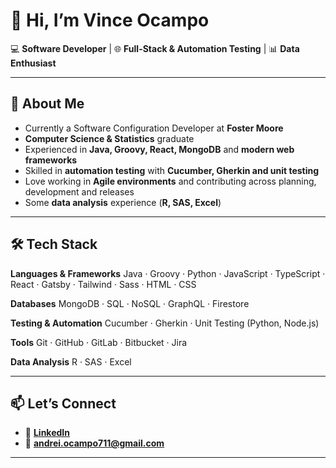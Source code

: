 # 👋 Hi, I’m Vince Ocampo

💻 **Software Developer** | 🌐 **Full-Stack & Automation Testing** | 📊 **Data Enthusiast**

---

## 🚀 About Me

* Currently a Software Configuration Developer at **Foster Moore**
* **Computer Science & Statistics** graduate
* Experienced in **Java, Groovy, React, MongoDB** and **modern web frameworks**
* Skilled in **automation testing** with **Cucumber, Gherkin and unit testing**
* Love working in **Agile environments** and contributing across planning, development and releases
* Some **data analysis** experience (**R, SAS, Excel**)

---

## 🛠️ Tech Stack

**Languages & Frameworks**
Java · Groovy · Python · JavaScript · TypeScript · React · Gatsby · Tailwind · Sass · HTML · CSS

**Databases**
MongoDB · SQL · NoSQL · GraphQL · Firestore

**Testing & Automation**
Cucumber · Gherkin · Unit Testing (Python, Node.js)

**Tools**
Git · GitHub · GitLab · Bitbucket · Jira

**Data Analysis**
R · SAS · Excel

---

## 📫 Let’s Connect

* 💼 **[LinkedIn](https://www.linkedin.com/in/vince-ocampo-1050a41a5/)**
* 📧 **[andrei.ocampo711@gmail.com](mailto:andrei.ocampo711@gmail.com)**

---

<!---
VAOcampo711/VAOcampo711 is a ✨ special ✨ repository because its `README.md` (this file) appears on your GitHub profile.
You can click the Preview link to take a look at your changes.
--->
